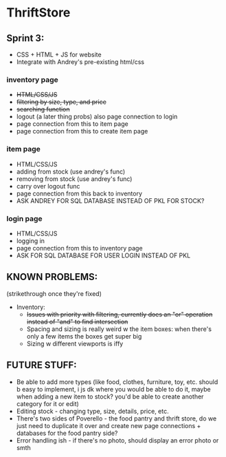 # ThriftStore

## Sprint 3:
  - CSS + HTML + JS for website
  - Integrate with Andrey's pre-existing html/css
###  inventory page
  - ~~HTML/CSS/JS~~
  - ~~filtering by size, type, and price~~
  - ~~searching function~~
  - logout (a later thing probs) also page connection to login
  - page connection from this to item page
  - page connection from this to create item page
###  item page
  - HTML/CSS/JS
  - adding from stock (use andrey's func)
  - removing from stock (use andrey's func)
  - carry over logout func
  - page connection from this back to inventory
  - ASK ANDREY FOR SQL DATABASE INSTEAD OF PKL FOR STOCK?
###  login page
  - HTML/CSS/JS
  - logging in
  - page connection from this to inventory page
  - ASK FOR SQL DATABASE FOR USER LOGIN INSTEAD OF PKL

## KNOWN PROBLEMS:
  (strikethrough once they're fixed)
  - Inventory:
    - ~~Issues with priority with filtering, currently does an "or" operation instead of "and" to find intersection~~
    - Spacing and sizing is really weird w the item boxes: when there's only a few items the boxes get super big
    - Sizing w different viewports is iffy

## FUTURE STUFF:
  - Be able to add more types (like food, clothes, furniture, toy, etc. should b easy to implement, i js dk where you would be able to do it, maybe when adding a new item to stock? you'd be able to create another category for it or edit)
  - Editing stock -  changing type, size, details, price, etc.
  - There's two sides of Poverello - the food pantry and thrift store, do we just need to duplicate it over and create new page connections + databases for the food pantry side?
  - Error handling ish - if there's no photo, should display an error photo or smth
